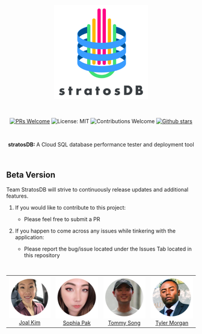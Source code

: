 <div align="center">

<img src="./client/assets/images/stratosdb_logo_black.png" width=250px>

<br>

<br>

<br>

[![PRs Welcome](https://img.shields.io/badge/PRs-welcome-brightgreen.svg)](https://github.com/oslabs-beta/StratosDB)
![License: MIT](https://img.shields.io/badge/License-MIT-orange.svg)
![Contributions Welcome](https://img.shields.io/badge/Contributions-welcome-blue.svg)
[![Github stars](https://img.shields.io/github/stars/oslabs-beta/StratosDB?style=social)](https://github.com/oslabs-beta/StratosDB)

<br>

<p><b>stratosDB: </b>A Cloud SQL database performance tester and deployment tool</p>

</div>

<br>

## Beta Version

Team StratosDB will strive to continuously release updates and additional features.

1. If you would like to contribute to this project:

   - Please feel free to submit a PR

2. If you happen to come across any issues while tinkering with the application:
   - Please report the bug/issue located under the Issues Tab located in this repository

<br>

<div align="center">
<table>
<tr>
<td align="center">
<a href="https://github.com/joalk"><img src="./client/assets/images/joalk.png" width="120px"/></a>
<br>
<a href="https://github.com/joalk">Joal Kim</a>
</td>
<td align="center">
<a href="https://github.com/sophiapak"><img src="./client/assets/images/sophiapak.png" width="120px"/></a>
<br>
<a href="https://github.com/sophiapak">Sophia Pak</a>
</td>
<td align="center">
<a href="https://github.com/tysong24"><img src="./client/assets/images/tysong24.png" width="120px"/></a>
<br>
<a href="https://github.com/tysong24">Tommy Song</a>
</td>
<td align="center">
<a href="https://github.com/morgan562"><img src="./client/assets/images/morgan562.png" width="120px"/></a>
<br>
<a href="https://github.com/morgan562">Tyler Morgan</a>
</td>
</tr>
</table>
</div>
